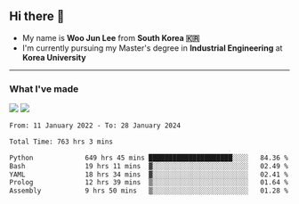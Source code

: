 ## Hi there 👋

- My name is **Woo Jun Lee** from **South Korea 🇰🇷**
- I'm currently pursuing my Master's degree in **Industrial Engineering** at **Korea University**

---

### What I've made

<a href="https://share.streamlit.io/tomtom1103/kuiai_hackathon_2022/main/JL_app.py"><img src="https://img.shields.io/badge/Journey Lee-161B22?style=for-the-badge&logo=streamlit&logoColor=FF4B4B"/></a> <a href="https://jeon-100.github.io/Dangzang/"><img src="https://img.shields.io/badge/당신을 위한 장학금, 당장!-161B22?style=for-the-badge&logo=react&logoColor=#61DAFB"/></a>

<!--START_SECTION:waka-->

```txt
From: 11 January 2022 - To: 28 January 2024

Total Time: 763 hrs 3 mins

Python             649 hrs 45 mins █████████████████████░░░░   84.36 %
Bash               19 hrs 11 mins  ▓░░░░░░░░░░░░░░░░░░░░░░░░   02.49 %
YAML               18 hrs 34 mins  ▓░░░░░░░░░░░░░░░░░░░░░░░░   02.41 %
Prolog             12 hrs 39 mins  ▒░░░░░░░░░░░░░░░░░░░░░░░░   01.64 %
Assembly           9 hrs 50 mins   ▒░░░░░░░░░░░░░░░░░░░░░░░░   01.28 %
```

<!--END_SECTION:waka-->
